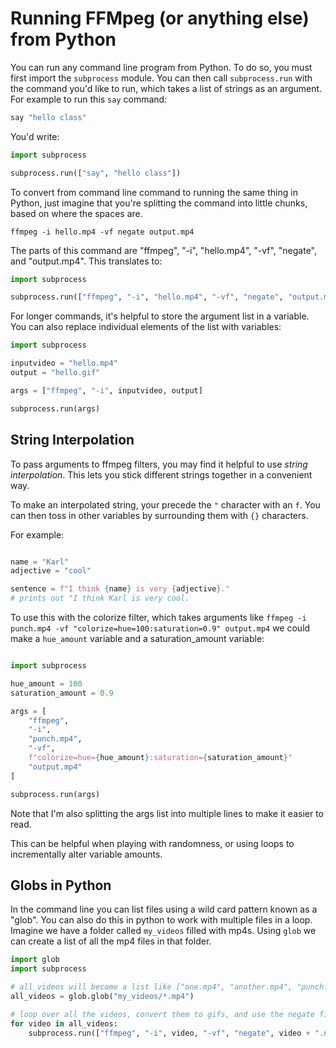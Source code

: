 # Running FFMpeg (or anything else) from Python

You can run any command line program from Python. To do so, you must first import the `subprocess` module. You can then call `subprocess.run` with the command you'd like to run, which takes a list of strings as an argument. For example to run this `say` command:

```bash
say "hello class"
```

You'd write:

```python
import subprocess

subprocess.run(["say", "hello class"])
```

To convert from command line command to running the same thing in Python, just imagine that you're splitting the command into little chunks, based on where the spaces are.

```
ffmpeg -i hello.mp4 -vf negate output.mp4
```

The parts of this command are "ffmpeg", "-i", "hello.mp4", "-vf", "negate", and "output.mp4". This translates to:


```python
import subprocess

subprocess.run(["ffmpeg", "-i", "hello.mp4", "-vf", "negate", "output.mp4"])
```

For longer commands, it's helpful to store the argument list in a variable. You can also replace individual elements of the list with variables:

```python
import subprocess

inputvideo = "hello.mp4"
output = "hello.gif"

args = ["ffmpeg", "-i", inputvideo, output]

subprocess.run(args)
```

## String Interpolation

To pass arguments to ffmpeg filters, you may find it helpful to use *string interpolation*. This lets you stick different strings together in a convenient way.

To make an interpolated string, your precede the `"` character with an `f`. You can then toss in other variables by surrounding them with `{}` characters.

For example:

```python

name = "Karl"
adjective = "cool"

sentence = f"I think {name} is very {adjective}."
# prints out "I think Karl is very cool.
```

To use this with the colorize filter, which takes arguments like `ffmpeg -i punch.mp4 -vf "colorize=hue=100:saturation=0.9" output.mp4` we could make a `hue_amount` variable and a saturation_amount variable:

```python

import subprocess

hue_amount = 100
saturation_amount = 0.9

args = [
	"ffmpeg",
	"-i",
	"punch.mp4",
	"-vf",
	f"colorize=hue={hue_amount}:saturation={saturation_amount}"
	"output.mp4"
]

subprocess.run(args)
```

Note that I'm also splitting the args list into multiple lines to make it easier to read.

This can be helpful when playing with randomness, or using loops to incrementally alter variable amounts.


## Globs in Python

In the command line you can list files using a wild card pattern known as a "glob". You can also do this in python to work with multiple files in a loop. Imagine we have a folder called `my_videos` filled with mp4s. Using `glob` we can create a list of all the mp4 files in that folder.

```python
import glob
import subprocess

# all_videos will become a list like ["one.mp4", "another.mp4", "punch.mp4"]
all_videos = glob.glob("my_videos/*.mp4")

# loop over all the videos, convert them to gifs, and use the negate filter on them
for video in all_videos:
	subprocess.run(["ffmpeg", "-i", video, "-vf", "negate", video + ".negated.gif"])
```